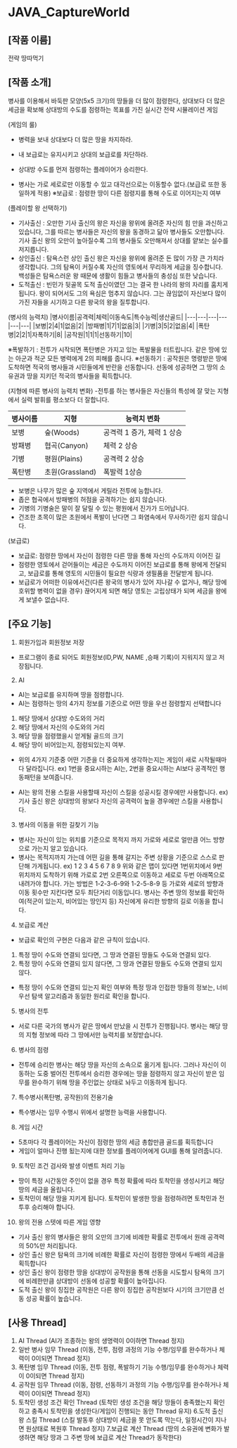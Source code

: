 # JAVA_CaptureWorld

## [작품 이름]

전략 땅따먹기

## [작품 소개]

병사를 이용해서 바둑판 모양(5x5 크기)의 땅들을 더 많이 점령한다, 상대보다 더 많은 세금을 확보해 상대방의 수도를 점령하는 목표를 가진 실시간 전략 시뮬레이션 게임

 

(게임의 룰)

* 병력을 보내 상대보다 더 많은 땅을 차지하라.

* 내 보급로는 유지시키고 상대의 보급로를 차단하라.

* 상대방 수도를 먼저 점령하는 플레이어가 승리한다.

* 병사는 가로 세로로만 이동할 수 있고 대각선으로는 이동할수 없다.(보급로 또한 동일하게 적용)
※보급로 : 점령한 땅이 다른 점령지를 통해 수도로 이어지는지 여부

 

(플레이할 왕 선택하기)
* 기사출신 : 오만한 기사 출신의 왕은 자신을 왕위에 올려준 자신의 힘 만을 과신하고 있습니다, 그를 따르는 병사들은 자신의 왕을 동경하고 닮아 병사들도 오만합니다. 기사 출신 왕의 오만이 높아질수록 그의 병사들도 오만해져서 상대를 얕보는 실수를 저지릅니다. 
* 상인출신 : 탐욕스런 상인 출신 왕은 자신을 왕위에 올려준 돈 많이 가장 큰 가치라 생각합니다. 그의 탐욕이 커질수록 자신의 영토에서 무리하게 세금을 징수합니다. 백성들은 탐욕스러운 왕 때문에 생활이 힘들고 병사들의 충성심 또한 낮습니다.
* 도적출신 : 빈민가 뒷골목 도적 출신이였던 그는 결국 한 나라의 왕의 자리를 훔치게 됩니다. 왕이 되어서도 그의 욕심은 멈추지 않습니다. 그는 끊임없이 자신보다 많이 가진 자들을 시기하고 다른 왕국의 왕을 질투합니다.

(병사의 능력치) 
|병사이름|공격력|체력|이동속도|특수능력|생산골드|
|---|---|---|---|---|---|
|보병|2|4|1|없음|2|
|방패병|1|7|1|없음|3|
|기병|3|5|2|없음|4|
|폭탄병|2|2|1|자폭하기|8|
|공작원|1|1|1|선동하기|10|

※폭발하기 : 전투가 시작되면 폭탄병은 가지고 있는 폭발물을 터트립니다. 같은 땅에 있는 아군과 적군 모든 병력에게 2의 피해를 줍니다. 
※선동하기 : 공작원은 명령받은 땅에 도착하면 적국의 병사들과 시민들에게 반란을 선동합니다. 선동에 성공하면 그 땅의 소유권과 땅을 지키던 적국의 병사들을 획득합니다.

(지형에 따른 병사의 능력치 변화) 
-전투를 하는 병사들은 자신들의 특성에 잘 맞는 지형에서 실력 발휘를 평소보다 더 잘합니다.

|병사이름|지형|능력치 변화|
|---|---|---|
|보병|숲(Woods)|공격력 1 증가, 체력 1 상승|
|방패병|협곡(Canyon)|체력 2 상승|
|기병|평원(Plains)|공격력 2 상승|
|폭탄병|초원(Grassland)|폭발력 1상승|

* 보병은 나무가 많은 숲 지역에서 게릴라 전투에 능합니다.
* 좁은 협곡에서 방패병의 허점을 공격하기는 쉽지 않습니다.
* 기병의 기병술은 말이 잘 달릴 수 있는 평원에서 진가가 드어납니다.
* 건조한 초목이 많은 초원에서 폭발이 난다면 그 화염속에서 무사하기란 쉽지 않습니다.

(보급로)
* 보급로: 점령한 땅에서 자신이 점령한 다른 땅을 통해 자신의 수도까지 이어진 길
* 점령한 영토에서 걷어들이는 세금은 수도까지 이어진 보급로를 통해 왕에게 전달되고, 보급로를 통해 영토의 시민들이 필요한 식량과 생필품을 전달받게 됩니다.
* 보급로가 어떠한 이유에서건(다른 왕국의 병사가 있어 지나갈 수 없거나, 해당 땅에 호위할 병력이 없을 경우) 끊어지게 되면 해당 영토는 고립상태가 되며 세금을 왕에게 보낼수 없습니다. 

## [주요 기능]

1. 회원가입과 회원정보 저장
 * 프로그램이 종료 되어도 회원정보(ID,PW, NAME ,승패 기록)이 지워지지 않고 저장됩니다. 

2. AI
 * AI는 보급로를 유지하며 땅을 점령합니다.
 * AI는 점령하는 땅의 4가지 정보를 기준으로 어떤 땅을 우선 점령할지 선택합니다
  1. 해당 땅에서 상대방 수도와의 거리
  2. 해당 땅에서 자신의 수도와의 거리
  3. 해당 땅을 점령했을시 얻게될 골드의 크기
  4. 해당 땅이 비어있는지, 점령되있는지 여부. 
 * 위의 4가지 기준중 어떤 기준을 더 중요하게 생각하는지는 게임이 새로 시작될때마다 달라집니다.
   ex) 1번을 중요시하는 AI는, 2번을 중요시하는 AI보다 공격적인 행동패턴을 보여줍니다.

 * AI는 왕의 전용 스킬을 사용할때 자신이 스킬을 성공시킬 경우에만 사용합니다. 
 ex) 기사 출신 왕은 상대방의 왕보다 자신의 공격력이 높을 경우에만 스킬을 사용합니다.

3. 병사의 이동을 위한 길찾기 기능
 * 병사는 자신이 있는 위치를 기준으로 목적지 까지 가로와 세로로 얼만큼 어느 방향으로 가는지 알고 있습니다.
 * 병사는 목적지까지 가는데 어떤 길을 통해 갈지는 주변 상황을 기준으로 스스로 판단해 가게됩니다.
  ex) 
   1	 2	 3
   4	 5	 6
   7	 8	 9
위와 같은 맵이 있다면 1번위치에서 9번 위치까지 도착하기 위해 가로로 2번 오른쪽으로 이동하고 세로로 두번 아래쪽으로 내려가야 합니다. 가는 방법은 1-2-3-6-9와 1-2-5-8-9 등 가로와 세로의 방향과 이동 횟수만 지킨다면 모두 최단거리 이동입니다. 병사는 주변 땅의 정보를 확인하여(적군이 있는지, 비어있는 땅인지 등) 자신에게 유리한 방향의 길로 이동을 합니다. 

4. 보급로 계산
 * 보급로 확인의 구현은 다음과 같은 규칙이 있습니다.
  1. 특정 땅이 수도와 연결되 있다면, 그 땅과 연결된 땅들도 수도와 연결되 있다.
  2. 특정 땅이 수도와 연결되 있지 않다면, 그 땅과 연결된 땅들도 수도와 연결되 있지 않다.

 * 특정 땅이 수도와 연결되 있는지 확인 여부와 특정 땅과 인접한 땅들의 정보는, 너비 우선 탐색 알고리즘과 동일한 원리로 확인을 합니다.

5. 병사의 전투 
 * 서로 다른 국가의 병사가 같은 땅에서 만났을 시 전투가 진행됩니다. 병사는 해당 땅의 지형 정보에 따라 그 땅에서만 능력치를 보정받습니다.  

6. 병사의 점령
 * 전투에 승리한 병사는 해당 땅을 자신의 소속으로 옮기게 됩니다. 그러나 자신이 이동하는 도중 벌어진 전투에서 승리한 경우에는 땅을 점령하지 않고 자신이 받은 임무를 완수하기 위해 땅을 주인없는 상태로 놔두고 이동하게 됩니다.

7. 특수병사(폭탄병, 공작원)의 전용기술
 * 특수병사는 임무 수행시 위에서 설명한 능력을 사용합니다. 

8. 게임 시간
 * 5초마다 각 플레이어는 자신이 점령한 땅의 세금 총합만큼 골드를 획득합니다
 * 게임이 얼마나 진행 됬는지에 대한 정보를 플레이어에게 GUI를 통해 알려줍니다. 

9. 토착민 조건 검사와 발생 이벤트 처리 기능
 * 땅이 특정 시간동안 주인이 없을 경우 특정 확률에 따라 토착민을 생성시키고 해당 땅의 세금을 올립니다. 
 * 토착민이 해당 땅을 지키게 됩니다. 토착민이 발생한 땅을 점령하려면 토착민과 전투후 승리해야 합니다.

10. 왕의 전용 스텟에 따른 게임 영향
 * 기사 출신 왕의 병사들은 왕의 오만의 크기에 비례한 확률로 전투에서 원래 공격력의 50%만 처리됩니다.
 * 상인 출신 왕은 탐욕의 크기에 비례한 확률로 자신이 점령한 땅에서 두배의 세금을 획득합니다
 * 상인 출신 왕이 점령한 땅을 상대방이 공작원을 통해 선동을 시도할시 탐욕의 크기에 비례한만큼 상대방이 선동에 성공할 확률이 높아집니다.
 * 도적 출신 왕이 징집한 공작원은 다른 왕이 징집한 공작원보다 시기의 크기만큼 선동 성공 확률이 높습니다.

## [사용 Thread]
1. AI Thread (AI가 조종하는 왕의 생명력이 0이하면 Thread 정지)
2. 일반 병사 임무 Thread (이동, 전투, 점령 과정의 기능 수행/임무를 완수하거나 체력이 0이되면 Thread 정지)
3. 폭탄병 임무 Thread (이동, 전투 점령, 폭발하기 기능 수행/임무를 완수하거나 체력이 0이되면 Thread 정지)
4. 공작원 임무 Thread (이동, 점령, 선동하기 과정의 기능 수행/임무를 완수하거나 체력이 0이되면 Thread 정지)
5. 토착민 생성 조건 확인 Thread (토착민 생성 조건을 해당 땅들이 충족했는지 확인하고 충족시 토착민을 생성한다/게임이 진행되는 동안 Thread 유지)
6.도적 출신 왕 스킬 Thread (스킬 발동후 상대방이 세금을 못 얻도록 막는다, 일정시간이 지나면 원상태로 복원후 Thread 정지)
7.보급로 계산 Thread (땅의 소유권에 변화가 발생하면 해당 땅과 그 주변 땅에 보급로 계산 Thread가 동작한다)
